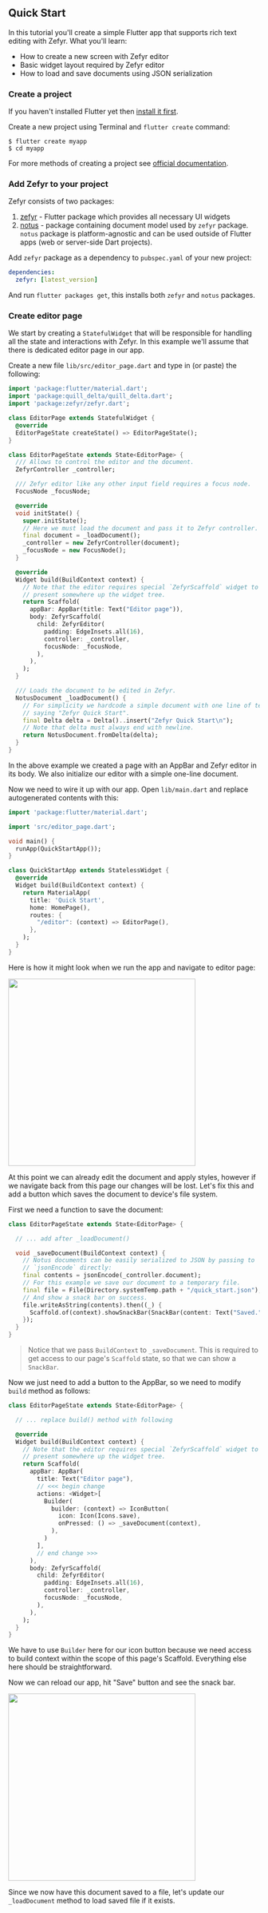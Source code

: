 ## Quick Start

In this tutorial you'll create a simple Flutter app that supports rich text
editing with Zefyr. What you'll learn:

* How to create a new screen with Zefyr editor
* Basic widget layout required by Zefyr editor
* How to load and save documents using JSON serialization

### Create a project

If you haven't installed Flutter yet then [install it first](https://flutter.dev/docs/get-started/install).

Create a new project using Terminal and `flutter create` command:

```shell
$ flutter create myapp
$ cd myapp
```

For more methods of creating a project see [official documentation](https://flutter.dev/docs/get-started/test-drive).

### Add Zefyr to your project

Zefyr consists of two packages:

1. [zefyr](https://pub.dev/packages/zefyr) - Flutter package which provides all necessary UI widgets
2. [notus](https://pub.dev/packages/notus) - package containing document model used by `zefyr` package. `notus` package is platform-agnostic and can be used outside of Flutter apps (web or server-side Dart projects).

Add `zefyr` package as a dependency to `pubspec.yaml` of your new project:

```yaml
dependencies:
  zefyr: [latest_version]
```

And run `flutter packages get`, this installs both `zefyr` and `notus` packages.

### Create editor page

We start by creating a `StatefulWidget` that will be responsible for handling
all the state and interactions with Zefyr. In this example we'll assume
that there is dedicated editor page in our app.

Create a new file `lib/src/editor_page.dart` and type in (or paste) the
following:

```dart
import 'package:flutter/material.dart';
import 'package:quill_delta/quill_delta.dart';
import 'package:zefyr/zefyr.dart';

class EditorPage extends StatefulWidget {
  @override
  EditorPageState createState() => EditorPageState();
}

class EditorPageState extends State<EditorPage> {
  /// Allows to control the editor and the document.
  ZefyrController _controller;

  /// Zefyr editor like any other input field requires a focus node.
  FocusNode _focusNode;

  @override
  void initState() {
    super.initState();
    // Here we must load the document and pass it to Zefyr controller.
    final document = _loadDocument();
    _controller = new ZefyrController(document);
    _focusNode = new FocusNode();
  }

  @override
  Widget build(BuildContext context) {
    // Note that the editor requires special `ZefyrScaffold` widget to be
    // present somewhere up the widget tree.
    return Scaffold(
      appBar: AppBar(title: Text("Editor page")),
      body: ZefyrScaffold(
        child: ZefyrEditor(
          padding: EdgeInsets.all(16),
          controller: _controller,
          focusNode: _focusNode,
        ),
      ),
    );
  }

  /// Loads the document to be edited in Zefyr.
  NotusDocument _loadDocument() {
    // For simplicity we hardcode a simple document with one line of text
    // saying "Zefyr Quick Start".
    final Delta delta = Delta()..insert("Zefyr Quick Start\n");
    // Note that delta must always end with newline.
    return NotusDocument.fromDelta(delta);
  }
}
```

In the above example we created a page with an AppBar and Zefyr editor in its
body. We also initialize our editor with a simple one-line document.

Now we need to wire it up with our app. Open `lib/main.dart` and replace
autogenerated contents with this:

```dart
import 'package:flutter/material.dart';

import 'src/editor_page.dart';

void main() {
  runApp(QuickStartApp());
}

class QuickStartApp extends StatelessWidget {
  @override
  Widget build(BuildContext context) {
    return MaterialApp(
      title: 'Quick Start',
      home: HomePage(),
      routes: {
        "/editor": (context) => EditorPage(),
      },
    );
  }
}
```

Here is how it might look when we run the app and navigate to editor page:

<img src="https://github.com/memspace/zefyr/raw/gitbook/assets/quick-start-screen-01.png" width="375">

At this point we can already edit the document and apply styles, however if
we navigate back from this page our changes will be lost. Let's fix this and
add a button which saves the document to device's file system.

First we need a function to save the document:

```dart
class EditorPageState extends State<EditorPage> {

  // ... add after _loadDocument()

  void _saveDocument(BuildContext context) {
    // Notus documents can be easily serialized to JSON by passing to
    // `jsonEncode` directly:
    final contents = jsonEncode(_controller.document);
    // For this example we save our document to a temporary file.
    final file = File(Directory.systemTemp.path + "/quick_start.json");
    // And show a snack bar on success.
    file.writeAsString(contents).then((_) {
      Scaffold.of(context).showSnackBar(SnackBar(content: Text("Saved.")));
    });
  }
}
```

> Notice that we pass `BuildContext` to `_saveDocument`. This is required
> to get access to our page's `Scaffold` state, so that we can show a `SnackBar`.

Now we just need to add a button to the AppBar, so we need to modify `build`
method as follows:

```dart
class EditorPageState extends State<EditorPage> {

  // ... replace build() method with following

  @override
  Widget build(BuildContext context) {
    // Note that the editor requires special `ZefyrScaffold` widget to be
    // present somewhere up the widget tree.
    return Scaffold(
      appBar: AppBar(
        title: Text("Editor page"),
        // <<< begin change
        actions: <Widget>[
          Builder(
            builder: (context) => IconButton(
              icon: Icon(Icons.save),
              onPressed: () => _saveDocument(context),
            ),
          )
        ],
        // end change >>>
      ),
      body: ZefyrScaffold(
        child: ZefyrEditor(
          padding: EdgeInsets.all(16),
          controller: _controller,
          focusNode: _focusNode,
        ),
      ),
    );
  }
}
```

We have to use `Builder` here for our icon button because we need access to
build context within the scope of this page's Scaffold. Everything else here
should be straightforward.

Now we can reload our app, hit "Save" button and see the snack bar.

<img src="https://github.com/memspace/zefyr/raw/gitbook/assets/quick-start-screen-02.png" width="375">

Since we now have this document saved to a file, let's update our
`_loadDocument` method to load saved file if it exists.
